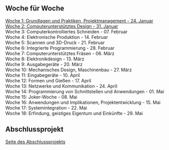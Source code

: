 ## Woche für Woche
[Woche 1: Grundlagen und Praktiken, Projektmanagement - 24. Januar](w01.md)  
[Woche 2: Computerunterstütztes Design - 31. Januar](w02.md)   
Woche 3: Computerkontrolliertes Schneiden - 07. Februar    
Woche 4: Elektronische Produktion - 14. Februar    
Woche 5: Scannen und 3D-Druck - 21. Februar    
Woche 6: Integrierte Programmierung - 28. Februar    
Woche 7: Computerunterstütztes Fräsen - 06. März    
Woche 8: Elektronikdesign - 13. März    
Woche 9: Ausgabegeräte - 20. März    
Woche 10: Mechanisches Design, Maschinenbau - 27. März    
Woche 11: Eingabegeräte - 10. April    
Woche 12: Formen und Gießen - 17. April    
Woche 13: Netzwerke und Kommunikation - 24. April    
Woche 14: Programmierung von Schnittstellen und Anwendungen - 01. Mai    
Woche 15: Joker-Woche - 08. Mai    
Woche 16: Anwendungen und Implikationen, Projektentwicklung - 15. Mai    
Woche 17: Systemintegration - 22. Mai    
Woche 18: Erfindung, geistiges Eigentum und Einkünfte - 29. Mai  

## Abschlussprojekt
[Seite des Abschlussprojekts](final.md)

